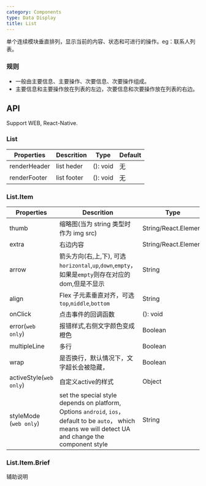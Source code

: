 ```yaml
---
category: Components
type: Data Display
title: List
---
```



单个连续模块垂直排列，显示当前的内容、状态和可进行的操作。eg：联系人列表。

### 规则
- 一般由主要信息、主要操作、次要信息、次要操作组成。
- 主要信息和主要操作放在列表的左边，次要信息和次要操作放在列表的右边。


## API

Support WEB, React-Native.

### List

Properties | Descrition | Type | Default
-----------|------------|------|--------
| renderHeader       | list heder  | (): void |  无  |
| renderFooter       | list footer  | (): void |  无  |

### List.Item

Properties | Descrition | Type | Default
-----------|------------|------|--------
| thumb       | 缩略图(当为 string 类型时作为 img src)  | String/React.Element |  无  |
| extra      | 右边内容        | String/React.Element |  无  |
| arrow      | 箭头方向(右,上,下), 可选`horizontal`,`up`,`down`,`empty`，如果是`empty`则存在对应的dom,但是不显示   | String |   无  |
| align    |    Flex 子元素垂直对齐，可选`top`,`middle`,`bottom`  | String   | `middle` |
| onClick    | 点击事件的回调函数 | (): void |  无  |
| error(`web only`)    | 报错样式,右侧文字颜色变成橙色 | Boolean  | `false`  |
| multipleLine    | 多行 | Boolean  | `false`  |
| wrap    | 是否换行，默认情况下，文字超长会被隐藏， | Boolean  | `false`  |
| activeStyle(`web only`)    | 自定义active的样式 | Object  |   |
| styleMode (`web only`) |  set the special style depends on platform, Options  `android`, `ios`， default to be `auto`， which means we will detect UA and change the component style | String | `'auto'`|

### List.Item.Brief

辅助说明
